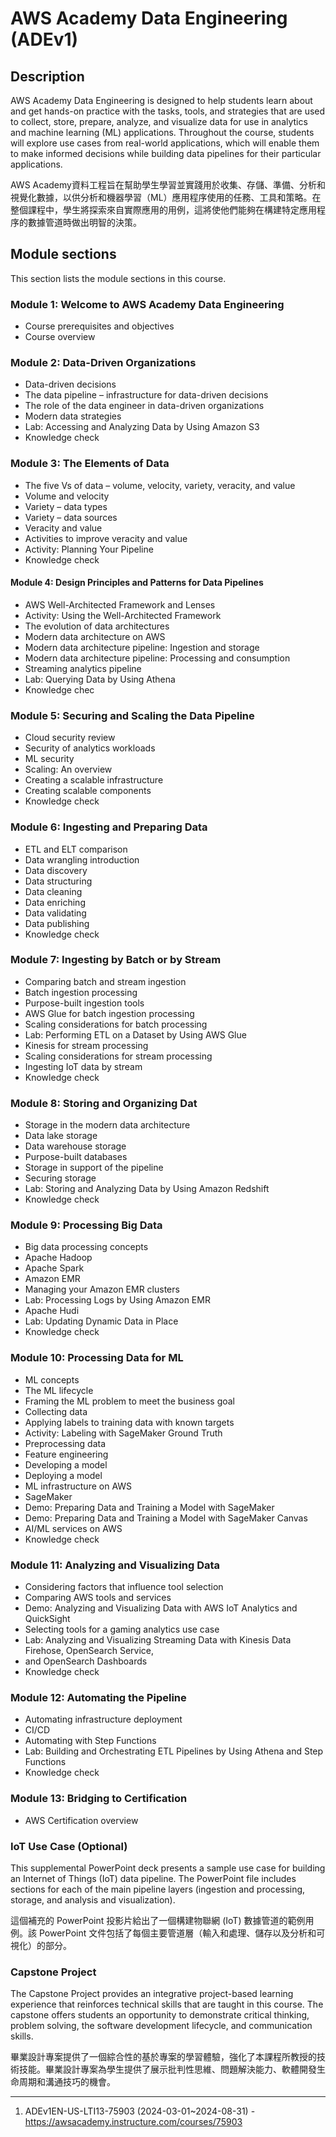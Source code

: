 # AWS Academy Data Engineering (ADEv1)

## Description

AWS Academy Data Engineering is designed to help students learn about and get hands-on practice with the tasks, tools, and strategies that are used to collect, store, prepare, analyze, and visualize data for use in analytics and machine learning (ML) applications. Throughout the course, students will explore use cases from real-world applications, which will enable them to make informed decisions while building data pipelines for their particular applications.

AWS Academy資料工程旨在幫助學生學習並實踐用於收集、存儲、準備、分析和視覺化數據，以供分析和機器學習（ML）應用程序使用的任務、工具和策略。在整個課程中，學生將探索來自實際應用的用例，這將使他們能夠在構建特定應用程序的數據管道時做出明智的決策。

## Module sections

This section lists the module sections in this course.

### Module 1: Welcome to AWS Academy Data Engineering

* Course prerequisites and objectives
* Course overview

### Module 2: Data-Driven Organizations

* Data-driven decisions
* The data pipeline – infrastructure for data-driven decisions
* The role of the data engineer in data-driven organizations
* Modern data strategies
* Lab: Accessing and Analyzing Data by Using Amazon S3
* Knowledge check

### Module 3: The Elements of Data

* The five Vs of data – volume, velocity, variety, veracity, and value
* Volume and velocity
* Variety – data types
* Variety – data sources
* Veracity and value
* Activities to improve veracity and value
* Activity: Planning Your Pipeline
* Knowledge check

#### Module 4: Design Principles and Patterns for Data Pipelines

* AWS Well-Architected Framework and Lenses
* Activity: Using the Well-Architected Framework
* The evolution of data architectures
* Modern data architecture on AWS
* Modern data architecture pipeline: Ingestion and storage
* Modern data architecture pipeline: Processing and consumption
* Streaming analytics pipeline
* Lab: Querying Data by Using Athena
* Knowledge chec

### Module 5: Securing and Scaling the Data Pipeline

* Cloud security review
* Security of analytics workloads
* ML security
* Scaling: An overview
* Creating a scalable infrastructure
* Creating scalable components
* Knowledge check

### Module 6: Ingesting and Preparing Data

* ETL and ELT comparison
* Data wrangling introduction
* Data discovery
* Data structuring
* Data cleaning
* Data enriching
* Data validating
* Data publishing
* Knowledge check

### Module 7: Ingesting by Batch or by Stream

* Comparing batch and stream ingestion
* Batch ingestion processing
* Purpose-built ingestion tools
* AWS Glue for batch ingestion processing
* Scaling considerations for batch processing
* Lab: Performing ETL on a Dataset by Using AWS Glue
* Kinesis for stream processing
* Scaling considerations for stream processing
* Ingesting IoT data by stream
* Knowledge check

### Module 8: Storing and Organizing Dat

* Storage in the modern data architecture
* Data lake storage
* Data warehouse storage
* Purpose-built databases
* Storage in support of the pipeline
* Securing storage
* Lab: Storing and Analyzing Data by Using Amazon Redshift
* Knowledge check

### Module 9: Processing Big Data

* Big data processing concepts
* Apache Hadoop
* Apache Spark
* Amazon EMR
* Managing your Amazon EMR clusters
* Lab: Processing Logs by Using Amazon EMR
* Apache Hudi
* Lab: Updating Dynamic Data in Place
* Knowledge check

### Module 10: Processing Data for ML

* ML concepts
* The ML lifecycle
* Framing the ML problem to meet the business goal
* Collecting data
* Applying labels to training data with known targets
* Activity: Labeling with SageMaker Ground Truth
* Preprocessing data
* Feature engineering
* Developing a model
* Deploying a model
* ML infrastructure on AWS
* SageMaker
* Demo: Preparing Data and Training a Model with SageMaker
* Demo: Preparing Data and Training a Model with SageMaker Canvas
* AI/ML services on AWS
* Knowledge check

### Module 11: Analyzing and Visualizing Data

* Considering factors that influence tool selection
* Comparing AWS tools and services
* Demo: Analyzing and Visualizing Data with AWS IoT Analytics and QuickSight
* Selecting tools for a gaming analytics use case
* Lab: Analyzing and Visualizing Streaming Data with Kinesis Data Firehose, OpenSearch Service,
* and OpenSearch Dashboards
* Knowledge check

### Module 12: Automating the Pipeline

* Automating infrastructure deployment
* CI/CD
* Automating with Step Functions
* Lab: Building and Orchestrating ETL Pipelines by Using Athena and Step Functions
* Knowledge check

### Module 13: Bridging to Certification

* AWS Certification overview

### IoT Use Case (Optional)

This supplemental PowerPoint deck presents a sample use case for building an Internet of Things (IoT) data pipeline. The PowerPoint file includes sections for each of the main pipeline layers (ingestion and processing, storage, and analysis and visualization).

這個補充的 PowerPoint 投影片給出了一個構建物聯網 (IoT) 數據管道的範例用例。該 PowerPoint 文件包括了每個主要管道層（輸入和處理、儲存以及分析和可視化）的部分。

### Capstone Project

The Capstone Project provides an integrative project-based learning experience that reinforces technical skills that are taught in this course. The capstone offers students an opportunity to demonstrate critical thinking, problem solving, the software development lifecycle, and communication skills.

畢業設計專案提供了一個綜合性的基於專案的學習體驗，強化了本課程所教授的技術技能。畢業設計專案為學生提供了展示批判性思維、問題解決能力、軟體開發生命周期和溝通技巧的機會。
 
---

1. ADEv1EN-US-LTI13-75903 (2024-03-01~2024-08-31) - https://awsacademy.instructure.com/courses/75903

